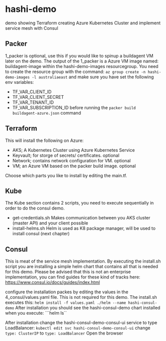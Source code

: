 # hashi-demo
demo showing Terraform creating Azure Kubernetes Cluster and implement service mesh with Consul 

## Packer
1_packer is optional, use this if you would like to spinup a buildagent VM later on the demo.
The output of the 1_packer is a Azure VM image named: buildagent-image within the hashi-demo-images resourcegroup. You need to create the resource group with the command: ```az group create -n hashi-demo-images -l australiaeast``` and make sure you have set the following env variables:
- TF_VAR_CLIENT_ID
- TF_VAR_CLIENT_SECRET
- TF_VAR_TENANT_ID
- TF_VAR_SUBSCRIPTION_ID
before running the ```packer build buildagent-azure.json``` command

## Terraform

This will install the following on Azure:
- AKS; A Kubernetes Cluster using Azure Kubernetes Service
- Keyvault; for storge of secrets/ certificates. optional
- Network; contains network configuration for VM. optional
- VM; an Azure VM based on the packer build image. optional

Choose which parts you like to install by editing the main.tf.

## Kube
The Kube section contains 2 scripts, you need to execute sequentially in order to do the consul demo.
- get-credentials.sh  Makes communication between you AKS cluster (master API) and your client possible
- install-helms.sh  Helm is used as K8 package manager, will be used to install consul (next chapter)

## Consul
This is meat of the service mesh implementation. By executing the install.sh script you are installing a simple helm chart that contains all that is needed for this demo. Please be advised that this is not an enterprise implementation, you can find guides for these kind of tracks here: https://www.consul.io/docs/guides/index.html

configure the installation packes by editing the values in the 4_consul/values.yaml file. This is not required for this demo.
The install.sh executes this: ```helm install -f values.yaml ./helm --name hashi-consul-demo``` After installation you should see the hashi-consul-demo chart installed when you execute: ```helm ls``

After installation change the hashi-consul-demo-consul-ui service to type LoadBalancer:
```kubectl edit svc hashi-consul-demo-consul-ui``` change ```type: ClusterIP``` to ```type: LoadBalancer```
Open the browser



